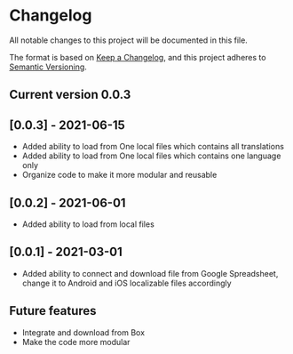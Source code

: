 # Changelog

All notable changes to this project will be documented in this file.

The format is based on [Keep a Changelog](https://keepachangelog.com/en/1.0.0/),
and this project adheres to [Semantic Versioning](https://semver.org/spec/v2.0.0.html).

## Current version 0.0.3

## [0.0.3] - 2021-06-15
 - Added ability to load from One local files which contains all translations
 - Added ability to load from One local files which contains one language only
 - Organize code to make it more modular and reusable
 
## [0.0.2] - 2021-06-01
 - Added ability to load from local files

## [0.0.1] - 2021-03-01
 - Added ability to connect and download file from Google Spreadsheet, change it to Android and iOS localizable files accordingly 
 
## Future features
 - Integrate and download from Box
 - Make the code more modular